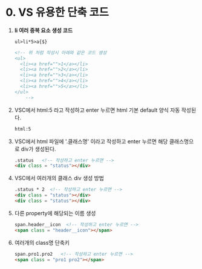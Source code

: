 # 0. VS 유용한 단축 코드

1. **li 여러 중복 요소 생성 코드**

   ```html
   ul>li*5>a{$}
   
   <!-- 위 처럼 작성시 아래와 같은 코드 생성
   <ul>
     <li><a href="">1</a></li>
     <li><a href="">2</a></li>
     <li><a href="">3</a></li>
     <li><a href="">4</a></li>
     <li><a href="">5</a></li> 
   </ul>
       -->
   ```

2. VSC에서 html:5 라고 작성하고 enter 누르면 html 기본 default 양식 자동 작성된다.

   ```html
   html:5
   ```

3. VSC에서 html 파일에 '.클래스명' 이라고 작성하고 enter 누르면 해당 클래스명으로 div가 생성된다.

   ```html
   .status   <!-- 작성하고 enter 누르면 -->
   <div class = "status"></div>
   ```

4. VSC에서 여러개의 클래스 div 생성 방법

   ```html
   .status * 2  <!-- 작성하고 enter 누르면 -->
   <div class = "status"></div>
   <div class = "status"></div>
   ```

5. 다른 property에 해당되는 이름 생성

   ```html
   span.header__icon  <!-- 작성하고 enter 누르면 -->
   <span class = "header__icon"></span>
   ```

6. 여러개의 class명 단축키

   ```html
   span.pro1.pro2   <!-- 작성하고 enter 누르면 -->
   <span class = "pro1 pro2"></span>
   ```

   

